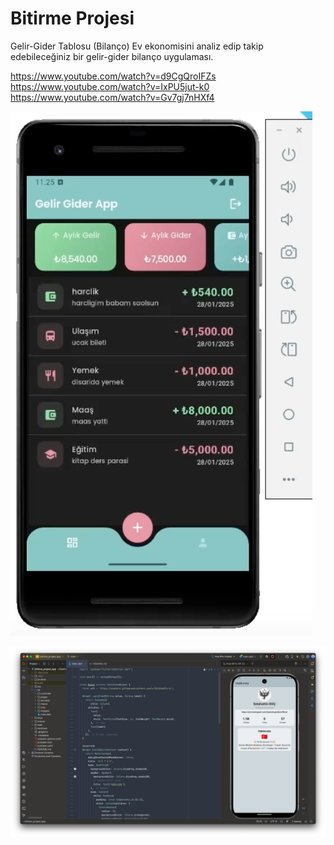 # Bitirme Projesi

Gelir-Gider Tablosu (Bilanço)
Ev ekonomisini analiz edip takip edebileceğiniz bir gelir-gider bilanço uygulaması.

https://www.youtube.com/watch?v=d9CgQroIFZs
https://www.youtube.com/watch?v=IxPU5jut-k0
https://www.youtube.com/watch?v=Gv7gj7nHXf4

![img.png](img.png)

![img.jpg](assets/images/img.jpg)